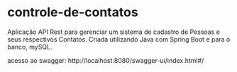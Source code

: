# controle-de-contatos
Aplicação API Rest para gerenciar um sistema de cadastro de Pessoas e seus respectivos Contatos. Criada utilizando Java com Spring Boot e para o banco,  mySQL.

acesso ao swagger: http://localhost:8080/swagger-ui/index.html#/
